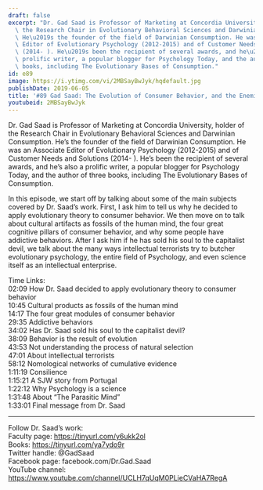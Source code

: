 ```yaml
---
draft: false
excerpt: "Dr. Gad Saad is Professor of Marketing at Concordia University, holder of\
  \ the Research Chair in Evolutionary Behavioral Sciences and Darwinian Consumption.\
  \ He\u2019s the founder of the field of Darwinian Consumption. He was an Associate\
  \ Editor of Evolutionary Psychology (2012-2015) and of Customer Needs and Solutions\
  \ (2014- ). He\u2019s been the recipient of several awards, and he\u2019s also a\
  \ prolific writer, a popular blogger for Psychology Today, and the author of three\
  \ books, including The Evolutionary Bases of Consumption."
id: e89
image: https://i.ytimg.com/vi/2MBSayBwJyk/hqdefault.jpg
publishDate: 2019-06-05
title: '#89 Gad Saad: The Evolution of Consumer Behavior, and the Enemies of Science'
youtubeid: 2MBSayBwJyk
---
```

Dr. Gad Saad is Professor of Marketing at Concordia University, holder of the Research Chair in Evolutionary Behavioral Sciences and Darwinian Consumption. He’s the founder of the field of Darwinian Consumption. He was an Associate Editor of Evolutionary Psychology (2012-2015) and of Customer Needs and Solutions (2014- ). He’s been the recipient of several awards, and he’s also a prolific writer, a popular blogger for Psychology Today, and the author of three books, including The Evolutionary Bases of Consumption.

In this episode, we start off by talking about some of the main subjects covered by Dr. Saad’s work. First, I ask him to tell us why he decided to apply evolutionary theory to consumer behavior. We then move on to talk about cultural artifacts as fossils of the human mind, the four great cognitive pillars of consumer behavior, and why some people have addictive behaviors. After I ask him if he has sold his soul to the capitalist devil, we talk about the many ways intellectual terrorists try to butcher evolutionary psychology, the entire field of Psychology, and even science itself as an intellectual enterprise. 

Time Links:  
02:09  How Dr. Saad decided to apply evolutionary theory to consumer behavior  
10:45  Cultural products as fossils of the human mind                      
14:17  The four great modules of consumer behavior         
29:35  Addictive behaviors          
34:02  Has Dr. Saad sold his soul to the capitalist devil?           
38:09  Behavior is the result of evolution  
43:53  Not understanding the process of natural selection  
47:01  About intellectual terrorists  
58:12  Nomological networks of cumulative evidence  
1:11:19  Consilience  
1:15:21  A SJW story from Portugal  
1:22:12  Why Psychology is a science  
1:31:48  About “The Parasitic Mind”  
1:33:01  Final message from Dr. Saad 

---

Follow Dr. Saad’s work:  
Faculty page: https://tinyurl.com/y6ukk2ol  
Books:  https://tinyurl.com/ya7ydo9r  
Twitter handle: @GadSaad  
Facebook page: facebook.com/Dr.Gad.Saad  
YouTube channel: https://www.youtube.com/channel/UCLH7qUqM0PLieCVaHA7RegA
